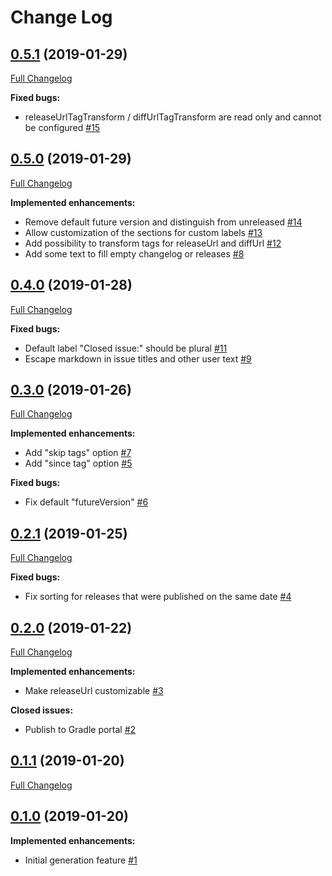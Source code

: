 # Change Log

## [0.5.1](https://github.com/joffrey-bion/github-changelog-generator/tree/0.5.1) (2019-01-29)
[Full Changelog](https://github.com/joffrey-bion/github-changelog-generator/compare/0.5.0...0.5.1)

**Fixed bugs:**

- releaseUrlTagTransform / diffUrlTagTransform are read only and cannot be configured [\#15](https://github.com/joffrey-bion/gradle-github-changelog/issues/15)

## [0.5.0](https://github.com/joffrey-bion/github-changelog-generator/tree/0.5.0) (2019-01-29)
[Full Changelog](https://github.com/joffrey-bion/github-changelog-generator/compare/0.4.0...0.5.0)

**Implemented enhancements:**

- Remove default future version and distinguish from unreleased [\#14](https://github.com/joffrey-bion/gradle-github-changelog/issues/14)
- Allow customization of the sections for custom labels [\#13](https://github.com/joffrey-bion/gradle-github-changelog/issues/13)
- Add possibility to transform tags for releaseUrl and diffUrl [\#12](https://github.com/joffrey-bion/gradle-github-changelog/issues/12)
- Add some text to fill empty changelog or releases [\#8](https://github.com/joffrey-bion/gradle-github-changelog/issues/8)

## [0.4.0](https://github.com/joffrey-bion/github-changelog-generator/tree/0.4.0) (2019-01-28)
[Full Changelog](https://github.com/joffrey-bion/github-changelog-generator/compare/0.3.0...0.4.0)

**Fixed bugs:**

- Default label "Closed issue:" should be plural [\#11](https://github.com/joffrey-bion/gradle-github-changelog/issues/11)
- Escape markdown in issue titles and other user text [\#9](https://github.com/joffrey-bion/gradle-github-changelog/issues/9)

## [0.3.0](https://github.com/joffrey-bion/github-changelog-generator/tree/0.3.0) (2019-01-26)
[Full Changelog](https://github.com/joffrey-bion/github-changelog-generator/compare/0.2.1...0.3.0)

**Implemented enhancements:**

- Add "skip tags" option [\#7](https://github.com/joffrey-bion/gradle-github-changelog/issues/7)
- Add "since tag" option [\#5](https://github.com/joffrey-bion/gradle-github-changelog/issues/5)

**Fixed bugs:**

- Fix default "futureVersion" [\#6](https://github.com/joffrey-bion/gradle-github-changelog/issues/6)

## [0.2.1](https://github.com/joffrey-bion/github-changelog-generator/tree/0.2.1) (2019-01-25)
[Full Changelog](https://github.com/joffrey-bion/github-changelog-generator/compare/0.2.0...0.2.1)

**Fixed bugs:**

- Fix sorting for releases that were published on the same date [\#4](https://github.com/joffrey-bion/gradle-github-changelog/issues/4)

## [0.2.0](https://github.com/joffrey-bion/github-changelog-generator/tree/0.2.0) (2019-01-22)
[Full Changelog](https://github.com/joffrey-bion/github-changelog-generator/compare/0.1.1...0.2.0)

**Implemented enhancements:**

- Make releaseUrl customizable [\#3](https://github.com/joffrey-bion/gradle-github-changelog/issues/3)

**Closed issues:**

- Publish to Gradle portal [\#2](https://github.com/joffrey-bion/gradle-github-changelog/issues/2)

## [0.1.1](https://github.com/joffrey-bion/github-changelog-generator/tree/0.1.1) (2019-01-20)
[Full Changelog](https://github.com/joffrey-bion/github-changelog-generator/compare/0.1.0...0.1.1)


## [0.1.0](https://github.com/joffrey-bion/github-changelog-generator/tree/0.1.0) (2019-01-20)

**Implemented enhancements:**

- Initial generation feature [\#1](https://github.com/joffrey-bion/gradle-github-changelog/issues/1)
